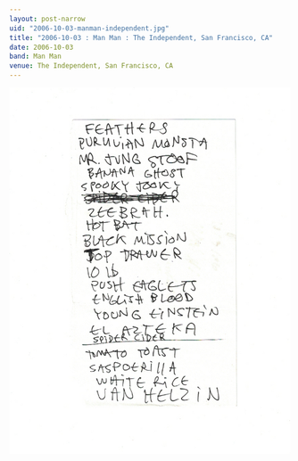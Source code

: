 ```yaml
---
layout: post-narrow
uid: "2006-10-03-manman-independent.jpg"
title: "2006-10-03 : Man Man : The Independent, San Francisco, CA"
date: 2006-10-03
band: Man Man
venue: The Independent, San Francisco, CA
---
```


<div class="showcase">
  <img src="/img/2006/10/20061003-ManMan-Independent.jpg" alt="2006-10-03-manman-independent.jpg">
</div>
